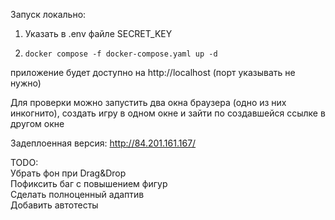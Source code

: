 Запуск локально:

1. Указать в .env файле SECRET_KEY

2. `docker compose -f docker-compose.yaml up -d`

приложение будет доступно на http://localhost (порт указывать не нужно)

Для проверки можно запустить два окна браузера (одно из них инкогнито), создать игру в одном окне и зайти по создавшейся ссылке в другом окне

Задеплоенная версия: http://84.201.161.167/

TODO:  
Убрать фон при Drag&Drop  
Пофиксить баг с повышением фигур  
Сделать полноценный адаптив  
Добавить автотесты  
